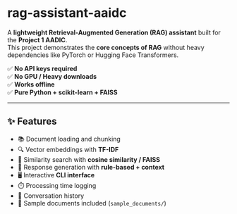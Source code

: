 # rag-assistant-aaidc

A **lightweight Retrieval-Augmented Generation (RAG) assistant** built for the **Project 1 AADIC**.  
This project demonstrates the **core concepts of RAG** without heavy dependencies like PyTorch or Hugging Face Transformers.  

✅ **No API keys required**  
✅ **No GPU / Heavy downloads**  
✅ **Works offline**  
✅ **Pure Python + scikit-learn + FAISS**  

---

## ✨ Features

- 📚 Document loading and chunking  
- 🔍 Vector embeddings with **TF-IDF**  
- 🎯 Similarity search with **cosine similarity / FAISS**  
- 📝 Response generation with **rule-based + context**  
- 🖥️ Interactive **CLI interface**  
- ⏱️ Processing time logging  
- 📜 Conversation history  
- 📂 Sample documents included (`sample_documents/`)  
